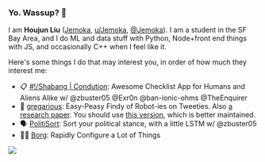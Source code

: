 ### Yo. Wassup? 👋 

I am **Houjun Liu** ([Jemoka](https://github.com/Jemoka), [u/Jemoka](https://www.reddit.com/user/jemoka), [@Jemoka](https://twitter.com/jemokajack)). I am a student in the SF Bay Area, and I do ML and data stuff with Python, Node+front end things with JS, and occasionally C++ when I feel like it.

Here's some things I do that may interest you, in order of how much they interest me:
* 📋 [#!/Shabang | Condution](https://github.com/Shabang-Systems/Condution): Awesome Checklist App for Humans and Aliens Alike w/ @zbuster05 @Exr0n @ban-ionic-ohms @TheEnquirer
* 🤖 [gregarious](https://github.com/Jemoka/gregarious): Easy-Peasy Findy of Robot-ies on Tweeties. Also [a research paper](https://www.preprints.org/manuscript/202004.0214/v1). You should use [this version](https://github.com/Jemoka/gregarioussystem), which is better maintained.
* 🗣 [PolitiSort](https://github.com/PolitiSort/PolitiSort): Sort your political stance, with a little LSTM w/ @zbuster05
* 🧑‍💻 [Borg](https://github.com/Jemoka/Borg): Rapidly Configure a Lot of Things

<div>
    <a href="https://github.com/anuraghazra/github-readme-stats">
        <img align="left" src="https://github-readme-stats.vercel.app/api?username=jemoka&show_icons=true&count_private=true" />
    </a>
</div>


